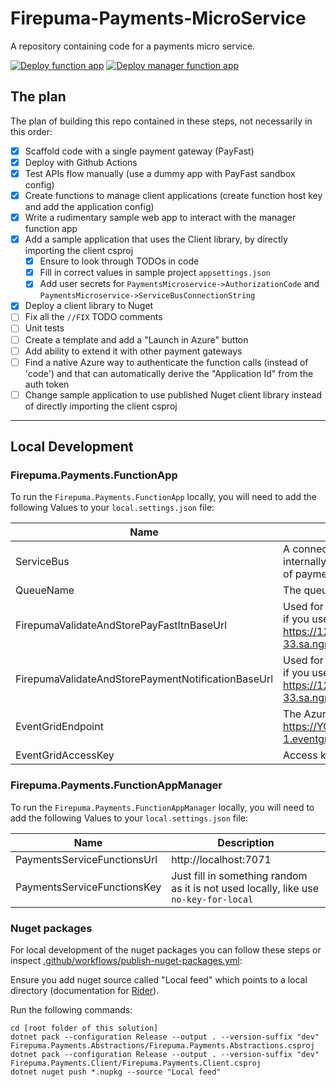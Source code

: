 # Firepuma-Payments-MicroService

A repository containing code for a payments micro service.

[![Deploy function app](https://github.com/francoishill/Firepuma-Payments-MicroService/actions/workflows/deploy-function-app.yml/badge.svg)](https://github.com/francoishill/Firepuma-Payments-MicroService/actions/workflows/deploy-function-app.yml)
[![Deploy manager function app](https://github.com/francoishill/Firepuma-Payments-MicroService/actions/workflows/deploy-function-app-manager.yml/badge.svg)](https://github.com/francoishill/Firepuma-Payments-MicroService/actions/workflows/deploy-function-app-manager.yml)

## The plan

The plan of building this repo contained in these steps, not necessarily in this order:

* [x] Scaffold code with a single payment gateway (PayFast)
* [x] Deploy with Github Actions
* [x] Test APIs flow manually (use a dummy app with PayFast sandbox config)
* [x] Create functions to manage client applications (create function host key and add the application config)
* [x] Write a rudimentary sample web app to interact with the manager function app
* [x] Add a sample application that uses the Client library, by directly importing the client csproj
    * [x] Ensure to look through TODOs in code
    * [x] Fill in correct values in sample project `appsettings.json`
    * [x] Add user secrets for `PaymentsMicroservice->AuthorizationCode` and `PaymentsMicroservice->ServiceBusConnectionString`
* [x] Deploy a client library to Nuget
* [ ] Fix all the `//FIX` TODO comments
* [ ] Unit tests
* [ ] Create a template and add a "Launch in Azure" button
* [ ] Add ability to extend it with other payment gateways
* [ ] Find a native Azure way to authenticate the function calls (instead of 'code') and that can automatically derive the "Application Id" from the auth token
* [ ] Change sample application to use published Nuget client library instead of directly importing the client csproj

--------------------------------------------------------------------

## Local Development

### Firepuma.Payments.FunctionApp

To run the `Firepuma.Payments.FunctionApp` locally, you will need to add the following Values to your `local.settings.json` file:

| Name                                               | Description                                                                                                                                                                                                            |
|----------------------------------------------------|------------------------------------------------------------------------------------------------------------------------------------------------------------------------------------------------------------------------|
| ServiceBus                                         | A connection string to the service bus that will be used internally for the payments service (to drop notifications of payment systems unto it for better robustness)                                                  |
| QueueName                                          | The queue name to use in the service bus                                                                                                                                                                               |
| FirepumaValidateAndStorePayFastItnBaseUrl          | Used for the callback/notification of 3rd party services; if you use [`ngrok http 7071`](https://ngrok.com/), it will be something like https://123c-123-123-22-33.sa.ngrok.io/api/ValidateAndStorePayFastItn          |
| FirepumaValidateAndStorePaymentNotificationBaseUrl | Used for the callback/notification of 3rd party services; if you use [`ngrok http 7071`](https://ngrok.com/), it will be something like https://123c-123-123-22-33.sa.ngrok.io/api/ValidateAndStorePaymentNotification |
| EventGridEndpoint                                  | The Azure Event Grid custom topic endpoint, ie. https://YOUR-GRID-TOPIC.eastus2-1.eventgrid.azure.net/api/events                                                                                                       |
| EventGridAccessKey                                 | Access key to your event grid                                                                                                                                                                                          |

### Firepuma.Payments.FunctionAppManager

To run the `Firepuma.Payments.FunctionAppManager` locally, you will need to add the following Values to your `local.settings.json` file:

| Name                        | Description                                                                          |
|-----------------------------|--------------------------------------------------------------------------------------|
| PaymentsServiceFunctionsUrl | http://localhost:7071                                                                |
| PaymentsServiceFunctionsKey | Just fill in something random as it is not used locally, like use `no-key-for-local` |

### Nuget packages

For local development of the nuget packages you can follow these steps or inspect [.github/workflows/publish-nuget-packages.yml](.github/workflows/publish-nuget-packages.yml):

Ensure you add nuget source called "Local feed" which points to a local directory (documentation for [Rider](https://www.jetbrains.com/help/rider/2022.1/Reference_Windows_NuGet.html#sources-tab)).

Run the following commands:

```shell
cd [root folder of this solution]
dotnet pack --configuration Release --output . --version-suffix "dev" Firepuma.Payments.Abstractions/Firepuma.Payments.Abstractions.csproj
dotnet pack --configuration Release --output . --version-suffix "dev" Firepuma.Payments.Client/Firepuma.Payments.Client.csproj
dotnet nuget push *.nupkg --source "Local feed"
```
